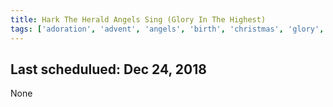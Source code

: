 ```yaml
---
title: Hark The Herald Angels Sing (Glory In The Highest)
tags: ['adoration', 'advent', 'angels', 'birth', 'christmas', 'glory', 'jesus', 'joy', 'king', 'kingship', 'praise', 'proclamation', 'rejoice', 'singing', 'son-of-god']
---
```


## Last schedulued: Dec 24, 2018          

None
